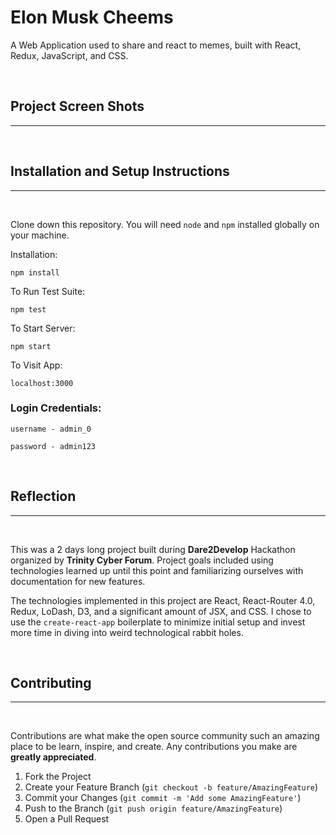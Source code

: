 # Elon Musk Cheems

A Web Application used to share and react to memes, built with React, Redux, JavaScript, and CSS.

</br>

## Project Screen Shots

---

</br>

## Installation and Setup Instructions

---

</br>

Clone down this repository. You will need `node` and `npm` installed globally on your machine.

Installation:

`npm install`

To Run Test Suite:

`npm test`

To Start Server:

`npm start`

To Visit App:

`localhost:3000`

### Login Credentials:

`username - admin_0`

`password - admin123`

</br>

## Reflection

---

</br>

This was a 2 days long project built during **Dare2Develop** Hackathon organized by **Trinity Cyber Forum**. Project goals included using technologies learned up until this point and familiarizing ourselves with documentation for new features.

The technologies implemented in this project are React, React-Router 4.0, Redux, LoDash, D3, and a significant amount of JSX, and CSS. I chose to use the `create-react-app` boilerplate to minimize initial setup and invest more time in diving into weird technological rabbit holes.

</br>

## Contributing

---

</br>

Contributions are what make the open source community such an amazing place to be learn, inspire, and create. Any contributions you make are **greatly appreciated**.

1. Fork the Project
2. Create your Feature Branch (`git checkout -b feature/AmazingFeature`)
3. Commit your Changes (`git commit -m 'Add some AmazingFeature'`)
4. Push to the Branch (`git push origin feature/AmazingFeature`)
5. Open a Pull Request
